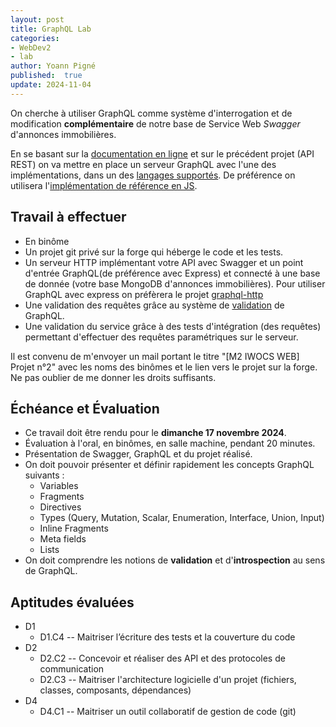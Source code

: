 ```yaml
---
layout: post
title: GraphQL Lab
categories:
- WebDev2
- lab
author: Yoann Pigné
published:  true
update: 2024-11-04
---
```





On cherche à utiliser GraphQL comme système d'interrogation et de modification **complémentaire** de notre base de Service Web *Swagger*  d'annonces immobilières.

En se basant sur la [documentation en ligne](https://graphql.org/learn) et sur le précédent projet (API REST) on va mettre en place un serveur GraphQL avec l'une des implémentations, dans un des [langages supportés](https://graphql.org/code/). De préférence on utilisera l'[implémentation de référence en JS](https://graphql.org/code/#javascript).

## Travail à effectuer

- En binôme
- Un projet git privé sur la forge qui héberge le code et les tests.
- Un serveur HTTP implémentant votre API avec Swagger et un point d'entrée GraphQL(de préférence avec Express) et connecté à une base de donnée (votre base  MongoDB d'annonces immobilières). Pour utiliser GraphQL avec express on préfèrera le projet [graphql-http](https://www.npmjs.com/package/graphql-http#with-express)
- Une validation des requêtes grâce au système de [validation](https://graphql.org/learn/validation/) de GraphQL.
- Une validation du service grâce à des tests d'intégration (des requêtes) permettant d'effectuer des requêtes paramétriques sur le serveur.


Il est convenu de m'envoyer un mail portant le titre "[M2 IWOCS WEB] Projet n°2" avec les noms des binômes et le lien vers le projet sur la forge. Ne pas oublier de me donner les droits suffisants.

## Échéance et Évaluation


- Ce travail doit être rendu pour le **dimanche 17 novembre 2024**.
- Évaluation à l'oral, en binômes, en salle machine, pendant 20 minutes.
- Présentation  de Swagger, GraphQL et du projet réalisé.
- On doit pouvoir présenter et définir rapidement les concepts GraphQL suivants :
  - Variables
  - Fragments
  - Directives
  - Types (Query, Mutation, Scalar, Enumeration, Interface, Union, Input)
  - Inline Fragments
  - Meta fields
  - Lists
- On doit comprendre les notions de **validation** et d'**introspection** au sens de GraphQL.

## Aptitudes évaluées


- D1
  - D1.C4 --  Maitriser l’écriture des tests et la couverture du code
- D2
  - D2.C2 --  Concevoir et réaliser des API et des protocoles de communication
  - D2.C3 --  Maitriser l'architecture logicielle d'un projet (fichiers, classes, composants, dépendances)
- D4
  - D4.C1 --  Maitriser un outil collaboratif de gestion de code (git)